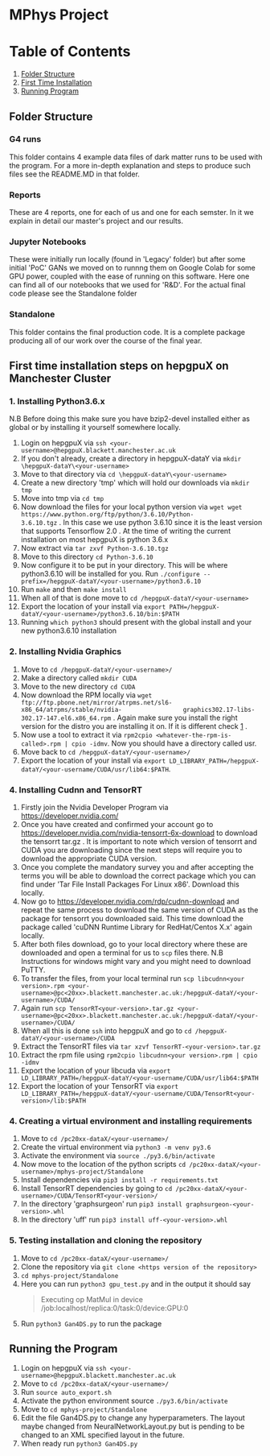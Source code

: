 # MPhys Project
# Table of Contents
1. [Folder Structure](#folder-structure)
2. [First Time Installation](#first-time-installation)
3. [Running Program](#running-program)

## Folder Structure <a name="folder-structure"></a>
### G4 runs
This folder contains 4 example data files of dark matter runs to be used with the program. For a more in-depth explanation and steps to produce such files see the README.MD in that folder.

### Reports
These are 4 reports, one for each of us and one for each semster. In it we explain in detail our master's project and our results.

### Jupyter Notebooks
These were initially run locally (found in 'Legacy' folder) but after some initial 'PoC' GANs we moved on to runnng them on Google Colab for some GPU power, coupled with the ease of running on this software. Here one can find all of our notebooks that we used for 'R&D'. For the actual final code please see the Standalone folder

### Standalone
This folder contains the final production code. It is a complete package producing all of our work over the course of the final year.

## First time installation steps on hepgpuX on Manchester Cluster <a name="first-time-installation"></a>
### 1. Installing Python3.6.x
   N.B Before doing this make sure you have bzip2-devel installed either as global or by installing it yourself somewhere        locally.
   1. Login on hepgpuX via `ssh <your-username>@hepgpuX.blackett.manchester.ac.uk`
   2. If you don't already, create a directory in hepgpuX-dataY via `mkdir \hepgpuX-dataY\<your-username>`
   3. Move to that directory via `cd \hepgpuX-dataY\<your-username>`
   4. Create a new directory 'tmp' which will hold our downloads via `mkdir tmp`
   5. Move into tmp via `cd tmp`
   6. Now download the files for your local python version via `wget wget https://www.python.org/ftp/python/3.6.10/Python-           3.6.10.tgz` . In this case we use python 3.6.10 since it is the least version that supports Tensorflow 2.0 . At the           time of writing the current installation on most hepgpuX is python 3.6.x
   7. Now extract via `tar zxvf Python-3.6.10.tgz`
   8. Move to this directory `cd Python-3.6.10`
   9. Now configure it to be put in your directory. This will be where python3.6.10 will be installed for you. Run                   `./configure --prefix=/hepgpuX-dataY/<your-username>/python3.6.10`
   10. Run `make` and then `make install`
   11. When all of that is done move to `cd /hepgpuX-dataY/<your-username>`
   12. Export the location of your install via `export PATH=/hepgpuX-dataY/<your-username>/python3.6.10/bin:$PATH`
   12. Running `which python3` should present with the global install and your new python3.6.10 installation
   
 ### 2. Installing Nvidia Graphics
   1. Move to `cd /hepgpuX-dataY/<your-username>/`
   2. Make a directory called `mkdir CUDA`
   3. Move to the new directory `cd CUDA`
   4. Now download the RPM locally via `wget ftp://ftp.pbone.net/mirror/atrpms.net/sl6-x86_64/atrpms/stable/nvidia-                 graphics302.17-libs-302.17-147.el6.x86_64.rpm` . Again make sure you install the right version for the distro you are         installing it on. If it is different check [1] .
   5. Now use a tool to extract it via `rpm2cpio <whatever-the-rpm-is-called>.rpm | cpio -idmv`. Now you should have a               directory called usr.
   6. Move back to `cd /hepgpuX-dataY/<your-username>/`
   7. Export the location of your install via `export LD_LIBRARY_PATH=/hepgpuX-dataY/<your-username/CUDA/usr/lib64:$PATH`.
 
 ### 4. Installing Cudnn and TensorRT
   1. Firstly join the Nvidia Developer Program via https://developer.nvidia.com/
   2. Once you have created and confirmed your account go to https://developer.nvidia.com/nvidia-tensorrt-6x-download to             download the tensorrt tar.gz . It is important to note which version of tensorrt and CUDA you are downloading since the       next steps will require you to download the appropriate CUDA version.
   3. Once you complete the mandatory survey you and after accepting the terms you will be able to download the correct             package which you can find under 'Tar File Install Packages For Linux x86'. Download this locally.
   4. Now go to https://developer.nvidia.com/rdp/cudnn-download and repeat the same process to download the same version of         CUDA as the package for tensorrt you downloaded said. This time download the package called 'cuDNN Runtime Library for         RedHat/Centos X.x' again locally.
   5. After both files download, go to your local directory where these are downloaded and open a terminal for us to `scp`           files there. N.B Instructions for windows might vary and you might need to download PuTTY. 
   6. To transfer the files, from your local terminal run `scp libcudnn<your version>.rpm <your-                                     username>@pc<20xx>.blackett.manchester.ac.uk:/hepgpuX-dataY/<your-username>/CUDA/`
   7. Again run `scp TensorRT<your-version>.tar.gz <your-username>@pc<20xx>.blackett.manchester.ac.uk:/hepgpuX-dataY/<your-         username>/CUDA/`
   8. When all this is done `ssh` into hepgpuX and go to `cd /hepgpuX-dataY/<your-username>/CUDA`
   9. Extract the TensorRT files via `tar xzvf TensorRT-<your-version>.tar.gz`
   10. Extract the rpm file using `rpm2cpio libcudnn<your version>.rpm | cpio -idmv`
   11. Export the location of your libcuda via `export LD_LIBRARY_PATH=/hepgpuX-dataY/<your-username/CUDA/usr/lib64:$PATH`
   12. Export the location of your TensorRT via `export LD_LIBRARY_PATH=/hepgpuX-dataY/<your-username/CUDA/TensorRt<your-            version>/lib:$PATH`
   
 ### 4. Creating a virtual environment and installing requirements
   1. Move to `cd /pc20xx-dataX/<your-username>/`
   2. Create the virtual environment via `python3 -m venv py3.6`
   3. Activate the environment via `source ./py3.6/bin/activate`
   4. Now move to the location of the python scripts `cd /pc20xx-dataX/<your-username>/mphys-project/Standalone`
   5. Install dependencies via `pip3 install -r requirements.txt`
   6. Install TensorRT dependencies by going to `cd /pc20xx-dataX/<your-username>/CUDA/TensorRT<your-version>/`
   7. In the directory 'graphsurgeon' run `pip3 install graphsurgeon-<your-version>.whl`
   8. In the directory 'uff' run `pip3 install uff-<your-version>.whl`

### 5. Testing installation and cloning the repository
   1. Move to `cd /pc20xx-dataX/<your-username>/`
   2. Clone the repository via `git clone <https version of the repository>`
   3. `cd mphys-project/Standalone`
   4. Here you can run `python3 gpu_test.py` and in the output it should say
      > Executing op MatMul in device /job:localhost/replica:0/task:0/device:GPU:0
   5. Run `python3 Gan4DS.py` to run the package

## Running the Program <a name="running-program"></a>
   1. Login on hepgpuX via `ssh <your-username>@hepgpuX.blackett.manchester.ac.uk`
   2. Move to `cd /pc20xx-dataX/<your-username>/`
   3. Run `source auto_export.sh`
   4. Activate the python environment source `./py3.6/bin/activate`
   4. Move to `cd mphys-project/Standalone`
   5. Edit the file Gan4DS.py to change any hyperparameters. The layout maybe changed from NeuralNetworkLayout.py but is            pending to be changed to an XML specified layout in the future.
   6. When ready run `python3 Gan4DS.py`
   
[1]:http://rpm.pbone.net/index.php3/stat/3/limit/9/srodzaj/1/dl/40/search/libcuda.so.1()(64bit)/field[]/1/field[]/2


